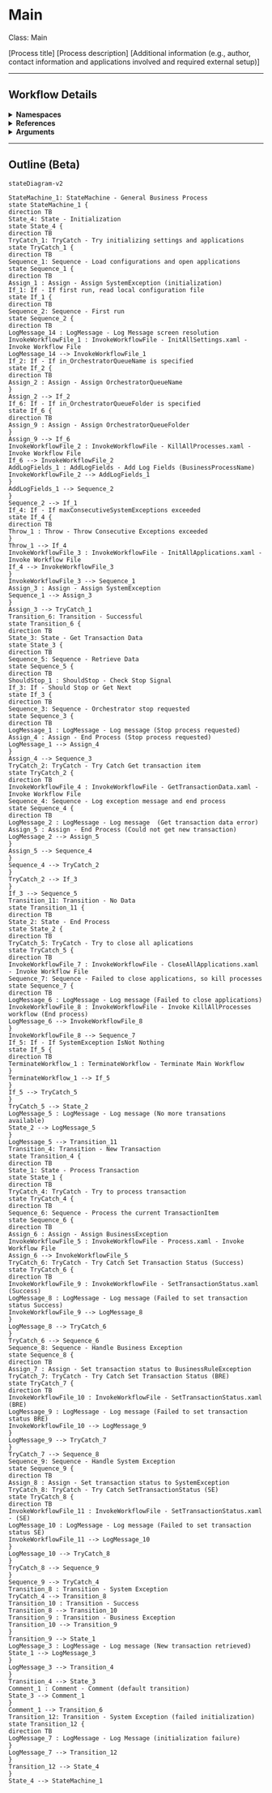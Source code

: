 # Main
Class: Main

[Process title]
[Process description]
[Additional information (e.g., author, contact information and applications involved and required external setup)]

<hr />

## Workflow Details
<details>
    <summary>
    <b>Namespaces</b>
    </summary>

    - GlobalConstantsNamespace
- GlobalVariablesNamespace
- System
- System.Activities
- System.Activities.DynamicUpdate
- System.Activities.Statements
- System.Collections
- System.Collections.Generic
- System.Collections.ObjectModel
- System.Data
- System.Linq
- System.Linq.Expressions
- System.Reflection
- System.Runtime.InteropServices
- System.Runtime.Serialization
- System.Text
- System.Windows
- UiPath.Core
- UiPath.Core.Activities


</details>
<details>
    <summary>
    <b>References</b>
    </summary>

    - Microsoft.Bcl.AsyncInterfaces
- Microsoft.CSharp
- NPOI
- PresentationCore
- PresentationFramework
- System
- System.Activities
- System.Collections
- System.ComponentModel
- System.ComponentModel.Composition
- System.ComponentModel.Primitives
- System.ComponentModel.TypeConverter
- System.Configuration.ConfigurationManager
- System.Console
- System.Core
- System.Data
- System.Data.Common
- System.Data.SqlClient
- System.Linq
- System.Memory
- System.Memory.Data
- System.ObjectModel
- System.Private.CoreLib
- System.Private.ServiceModel
- System.Private.Uri
- System.Private.Xml
- System.Runtime.Serialization
- System.Security.Permissions
- System.ServiceModel
- System.ServiceModel.Activities
- System.ValueTuple
- System.Xaml
- System.Xml
- System.Xml.Linq
- UiPath.Excel
- UiPath.Studio.Constants
- UiPath.System.Activities
- UiPath.System.Activities.Design
- WindowsBase
- WindowsFormsIntegration


</details>
<details>
    <summary>
    <b>Arguments</b>
    </summary>

    <table><tr><th>Name</th><th>Direction</th><th>Type</th><th>Description</th></tr><tr><td>in_OrchestratorQueueName</td><td>InArgument</td><td>x:String</td><td>Allows the Orchestrator queue name to be passed as an argument, instead of only being defined in the configuration file.</td></tr><tr><td>in_OrchestratorQueueFolder</td><td>InArgument</td><td>x:String</td><td>Allows the Orchestrator folder name where the queue is created to be passed as an argument, instead of only being defined in the configuration file.</td></tr></table>
    
</details>

<hr />

## Outline (Beta)

```mermaid
stateDiagram-v2

StateMachine_1: StateMachine - General Business Process
state StateMachine_1 {
direction TB
State_4: State - Initialization
state State_4 {
direction TB
TryCatch_1: TryCatch - Try initializing settings and applications
state TryCatch_1 {
direction TB
Sequence_1: Sequence - Load configurations and open applications
state Sequence_1 {
direction TB
Assign_1 : Assign - Assign SystemException (initialization)
If_1: If - If first run, read local configuration file
state If_1 {
direction TB
Sequence_2: Sequence - First run
state Sequence_2 {
direction TB
LogMessage_14 : LogMessage - Log Message screen resolution
InvokeWorkflowFile_1 : InvokeWorkflowFile - InitAllSettings.xaml - Invoke Workflow File
LogMessage_14 --> InvokeWorkflowFile_1
If_2: If - If in_OrchestratorQueueName is specified
state If_2 {
direction TB
Assign_2 : Assign - Assign OrchestratorQueueName
}
Assign_2 --> If_2
If_6: If - If in_OrchestratorQueueFolder is specified
state If_6 {
direction TB
Assign_9 : Assign - Assign OrchestratorQueueFolder
}
Assign_9 --> If_6
InvokeWorkflowFile_2 : InvokeWorkflowFile - KillAllProcesses.xaml - Invoke Workflow File
If_6 --> InvokeWorkflowFile_2
AddLogFields_1 : AddLogFields - Add Log Fields (BusinessProcessName)
InvokeWorkflowFile_2 --> AddLogFields_1
}
AddLogFields_1 --> Sequence_2
}
Sequence_2 --> If_1
If_4: If - If maxConsecutiveSystemExceptions exceeded
state If_4 {
direction TB
Throw_1 : Throw - Throw Consecutive Exceptions exceeded
}
Throw_1 --> If_4
InvokeWorkflowFile_3 : InvokeWorkflowFile - InitAllApplications.xaml - Invoke Workflow File
If_4 --> InvokeWorkflowFile_3
}
InvokeWorkflowFile_3 --> Sequence_1
Assign_3 : Assign - Assign SystemException
Sequence_1 --> Assign_3
}
Assign_3 --> TryCatch_1
Transition_6: Transition - Successful
state Transition_6 {
direction TB
State_3: State - Get Transaction Data
state State_3 {
direction TB
Sequence_5: Sequence - Retrieve Data
state Sequence_5 {
direction TB
ShouldStop_1 : ShouldStop - Check Stop Signal
If_3: If - Should Stop or Get Next
state If_3 {
direction TB
Sequence_3: Sequence - Orchestrator stop requested
state Sequence_3 {
direction TB
LogMessage_1 : LogMessage - Log message (Stop process requested)
Assign_4 : Assign - End Process (Stop process requested)
LogMessage_1 --> Assign_4
}
Assign_4 --> Sequence_3
TryCatch_2: TryCatch - Try Catch Get transaction item
state TryCatch_2 {
direction TB
InvokeWorkflowFile_4 : InvokeWorkflowFile - GetTransactionData.xaml - Invoke Workflow File
Sequence_4: Sequence - Log exception message and end process
state Sequence_4 {
direction TB
LogMessage_2 : LogMessage - Log message  (Get transaction data error)
Assign_5 : Assign - End Process (Could not get new transaction)
LogMessage_2 --> Assign_5
}
Assign_5 --> Sequence_4
}
Sequence_4 --> TryCatch_2
}
TryCatch_2 --> If_3
}
If_3 --> Sequence_5
Transition_11: Transition - No Data
state Transition_11 {
direction TB
State_2: State - End Process
state State_2 {
direction TB
TryCatch_5: TryCatch - Try to close all aplications
state TryCatch_5 {
direction TB
InvokeWorkflowFile_7 : InvokeWorkflowFile - CloseAllApplications.xaml - Invoke Workflow File
Sequence_7: Sequence - Failed to close applications, so kill processes
state Sequence_7 {
direction TB
LogMessage_6 : LogMessage - Log message (Failed to close applications)
InvokeWorkflowFile_8 : InvokeWorkflowFile - Invoke KillAllProcesses workflow (End process)
LogMessage_6 --> InvokeWorkflowFile_8
}
InvokeWorkflowFile_8 --> Sequence_7
If_5: If - If SystemException IsNot Nothing
state If_5 {
direction TB
TerminateWorkflow_1 : TerminateWorkflow - Terminate Main Workflow
}
TerminateWorkflow_1 --> If_5
}
If_5 --> TryCatch_5
}
TryCatch_5 --> State_2
LogMessage_5 : LogMessage - Log message (No more transations available)
State_2 --> LogMessage_5
}
LogMessage_5 --> Transition_11
Transition_4: Transition - New Transaction
state Transition_4 {
direction TB
State_1: State - Process Transaction
state State_1 {
direction TB
TryCatch_4: TryCatch - Try to process transaction
state TryCatch_4 {
direction TB
Sequence_6: Sequence - Process the current TransactionItem
state Sequence_6 {
direction TB
Assign_6 : Assign - Assign BusinessException
InvokeWorkflowFile_5 : InvokeWorkflowFile - Process.xaml - Invoke Workflow File
Assign_6 --> InvokeWorkflowFile_5
TryCatch_6: TryCatch - Try Catch Set Transaction Status (Success)
state TryCatch_6 {
direction TB
InvokeWorkflowFile_9 : InvokeWorkflowFile - SetTransactionStatus.xaml (Success)
LogMessage_8 : LogMessage - Log message (Failed to set transaction status Success)
InvokeWorkflowFile_9 --> LogMessage_8
}
LogMessage_8 --> TryCatch_6
}
TryCatch_6 --> Sequence_6
Sequence_8: Sequence - Handle Business Exception
state Sequence_8 {
direction TB
Assign_7 : Assign - Set transaction status to BusinessRuleException
TryCatch_7: TryCatch - Try Catch Set Transaction Status (BRE)
state TryCatch_7 {
direction TB
InvokeWorkflowFile_10 : InvokeWorkflowFile - SetTransactionStatus.xaml (BRE)
LogMessage_9 : LogMessage - Log message (Failed to set transaction status BRE)
InvokeWorkflowFile_10 --> LogMessage_9
}
LogMessage_9 --> TryCatch_7
}
TryCatch_7 --> Sequence_8
Sequence_9: Sequence - Handle System Exception
state Sequence_9 {
direction TB
Assign_8 : Assign - Set transaction status to SystemException
TryCatch_8: TryCatch - Try Catch SetTransactionStatus (SE)
state TryCatch_8 {
direction TB
InvokeWorkflowFile_11 : InvokeWorkflowFile - SetTransactionStatus.xaml - (SE)
LogMessage_10 : LogMessage - Log message (Failed to set transaction status SE)
InvokeWorkflowFile_11 --> LogMessage_10
}
LogMessage_10 --> TryCatch_8
}
TryCatch_8 --> Sequence_9
}
Sequence_9 --> TryCatch_4
Transition_8 : Transition - System Exception
TryCatch_4 --> Transition_8
Transition_10 : Transition - Success
Transition_8 --> Transition_10
Transition_9 : Transition - Business Exception
Transition_10 --> Transition_9
}
Transition_9 --> State_1
LogMessage_3 : LogMessage - Log message (New transaction retrieved)
State_1 --> LogMessage_3
}
LogMessage_3 --> Transition_4
}
Transition_4 --> State_3
Comment_1 : Comment - Comment (default transition)
State_3 --> Comment_1
}
Comment_1 --> Transition_6
Transition_12: Transition - System Exception (failed initialization)
state Transition_12 {
direction TB
LogMessage_7 : LogMessage - Log Message (initialization failure)
}
LogMessage_7 --> Transition_12
}
Transition_12 --> State_4
}
State_4 --> StateMachine_1
```